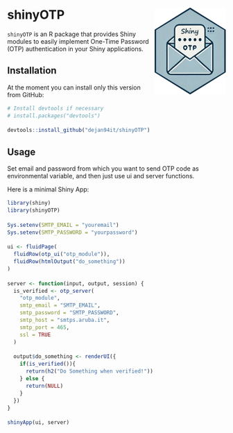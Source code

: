 # shinyOTP <img src="hex_logo.png" align="right" width="164" height="201" />

`shinyOTP` is an R package that provides Shiny modules to easily implement 
One-Time Password (OTP) authentication in your Shiny applications. 

## Installation 

At the moment you can install only this version from GitHub:

```r
# Install devtools if necessary
# install.packages("devtools")

devtools::install_github("dejan94it/shinyOTP")
```
## Usage
Set email and password from which you want to send OTP code as environmental 
variable, and then just use ui and server functions.

Here is a minimal Shiny App:

```r
library(shiny)
library(shinyOTP)

Sys.setenv(SMTP_EMAIL = "youremail")
Sys.setenv(SMTP_PASSWORD = "yourpassword")

ui <- fluidPage(
  fluidRow(otp_ui("otp_module")),
  fluidRow(htmlOutput("do_something"))
)

server <- function(input, output, session) {
  is_verified <- otp_server(
    "otp_module",              
    smtp_email = "SMTP_EMAIL",      
    smtp_password = "SMTP_PASSWORD",
    smtp_host = "smtps.aruba.it",        
    smtp_port = 465,                            
    ssl = TRUE                                 
  )
  
  output$do_something <- renderUI({
    if(is_verified()){ 
      return(h2("Do Something when verified!")) 
    } else {
      return(NULL)
    } 
  })
}

shinyApp(ui, server)

```

